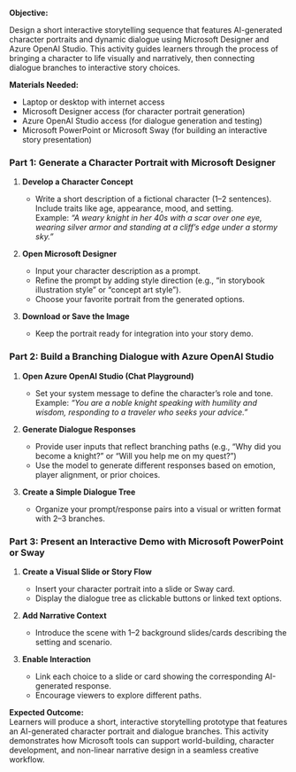 **Objective:**  

Design a short interactive storytelling sequence that features AI-generated character portraits and dynamic dialogue using Microsoft Designer and Azure OpenAI Studio. This activity guides learners through the process of bringing a character to life visually and narratively, then connecting dialogue branches to interactive story choices.

**Materials Needed:**  
- Laptop or desktop with internet access  
- Microsoft Designer access (for character portrait generation)  
- Azure OpenAI Studio access (for dialogue generation and testing)  
- Microsoft PowerPoint or Microsoft Sway (for building an interactive story presentation)

### Part 1: Generate a Character Portrait with Microsoft Designer

1. **Develop a Character Concept**  
   - Write a short description of a fictional character (1–2 sentences). Include traits like age, appearance, mood, and setting.  
     Example: *“A weary knight in her 40s with a scar over one eye, wearing silver armor and standing at a cliff’s edge under a stormy sky.”*

2. **Open Microsoft Designer**  
   - Input your character description as a prompt.  
   - Refine the prompt by adding style direction (e.g., “in storybook illustration style” or “concept art style”).  
   - Choose your favorite portrait from the generated options.

3. **Download or Save the Image**  
   - Keep the portrait ready for integration into your story demo.

### Part 2: Build a Branching Dialogue with Azure OpenAI Studio

1. **Open Azure OpenAI Studio (Chat Playground)**  
   - Set your system message to define the character’s role and tone.  
     Example: *“You are a noble knight speaking with humility and wisdom, responding to a traveler who seeks your advice.”*

2. **Generate Dialogue Responses**  
   - Provide user inputs that reflect branching paths (e.g., “Why did you become a knight?” or “Will you help me on my quest?”)  
   - Use the model to generate different responses based on emotion, player alignment, or prior choices.

3. **Create a Simple Dialogue Tree**  
   - Organize your prompt/response pairs into a visual or written format with 2–3 branches.

### Part 3: Present an Interactive Demo with Microsoft PowerPoint or Sway

1. **Create a Visual Slide or Story Flow**  
   - Insert your character portrait into a slide or Sway card.  
   - Display the dialogue tree as clickable buttons or linked text options.

2. **Add Narrative Context**  
   - Introduce the scene with 1–2 background slides/cards describing the setting and scenario.

3. **Enable Interaction**  
   - Link each choice to a slide or card showing the corresponding AI-generated response.  
   - Encourage viewers to explore different paths.

**Expected Outcome:**  
Learners will produce a short, interactive storytelling prototype that features an AI-generated character portrait and dialogue branches. This activity demonstrates how Microsoft tools can support world-building, character development, and non-linear narrative design in a seamless creative workflow.
